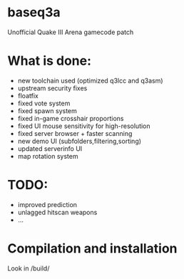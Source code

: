 # baseq3a
Unofficial Quake III Arena gamecode patch

# What is done:
 * new toolchain used (optimized q3lcc and q3asm)
 * upstream security fixes
 * floatfix
 * fixed vote system
 * fixed spawn system
 * fixed in-game crosshair proportions
 * fixed UI mouse sensitivity for high-resolution
 * fixed server browser + faster scanning
 * new demo UI (subfolders,filtering,sorting)
 * updated serverinfo UI
 * map rotation system

# TODO:
 * improved prediction
 * unlagged hitscan weapons
 * ...

# Compilation and installation

Look in /build/

